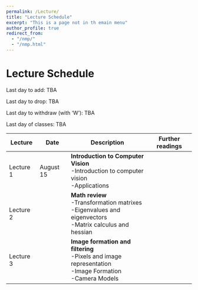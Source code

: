 ```yaml
---
permalink: /Lecture/
title: "Lecture Schedule"
excerpt: "This is a page not in th emain menu"
author_profile: true
redirect_from: 
  - "/nmp/"
  - "/nmp.html"
---
```


Lecture Schedule
======
Last day to add:  TBA

Last day to drop:  TBA

Last day to withdraw (with ‘W’): TBA

Last day of classes: TBA

| Lecture      | Date         |            Description                                       |  Further readings  | 
| --------     | ------------ | ------------------------------------------------------------ |--------------------|
| Lecture 1    | August 15    | **Introduction to  Computer Vision** <br>-Introduction to computer vision<br>-Applications|           |
| Lecture 2    |              | **Math review** <br>-Transformation matrixes<br>-Eigenvalues and eigenvectors<br>-Matrix calculus and hessian |          |
| Lecture 3    |              | **Image formation and filtering** <br>-Pixels and image representation<br>-Image Formation<br>-Camera Models |         |
